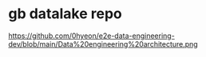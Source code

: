 # gb datalake repo
https://github.com/0hyeon/e2e-data-engineering-dev/blob/main/Data%20engineering%20architecture.png
